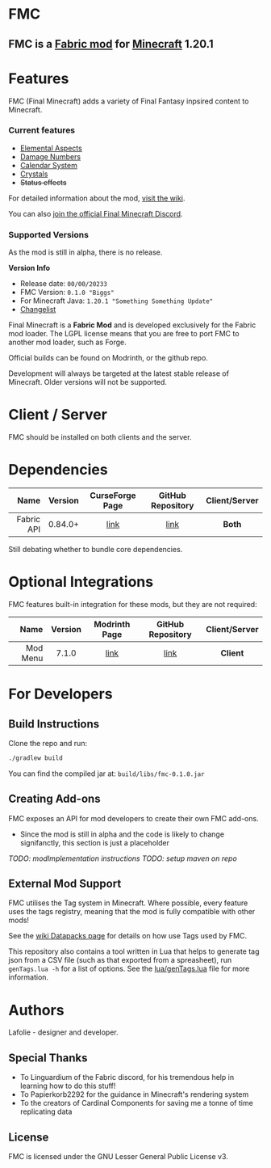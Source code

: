 # FMC

## FMC is a [Fabric mod](https://www.fabricmc.net/) for [Minecraft](https://www.minecraft.net/en-us) 1.20.1


# Features
FMC (Final Minecraft) adds a variety of Final Fantasy inpsired content to Minecraft.

### Current features
* [Elemental Aspects](#)
* [Damage Numbers](#)
* [Calendar System](#)
* [Crystals](#)
* ~~Status effects~~

For detailed information about the mod, [visit the wiki](#).

You can also [join the official Final Minecraft Discord](#).

### Supported Versions
As the mod is still in alpha, there is no release.

**Version Info**
* Release date: `00/00/20233`
* FMC Version: `0.1.0 "Biggs"`
* For Minecraft Java: `1.20.1 "Something Something Update"`
* [Changelist](wiki/Version-History)

Final Minecraft is a **Fabric Mod** and is developed exclusively for the Fabric mod loader. The LGPL license means that you are free to port FMC to another mod loader, such as Forge.

Official builds can be found on Modrinth, or the github repo.

Development will always be targeted at the latest stable release of Minecraft. Older versions will not be supported.

# Client / Server
FMC should be installed on both clients and the server.

# Dependencies

|                    Name | Version | CurseForge Page   | GitHub Repository | Client/Server |
|------------------------:|:-------:|:-----------------:|:-----------------:|:-------------:|
|              Fabric API | 0.84.0+ | [link][fabric_MR] | [link][fabric_GH] | **Both**      |

Still debating whether to bundle core dependencies.

# Optional Integrations
FMC features built-in integration for these mods, but they are not required:

|                    Name | Version | Modrinth Page     | GitHub Repository | Client/Server |
|------------------------:|:-------:|:-----------------:|:-----------------:|:-------------:|
|                Mod Menu | 7.1.0   | [link][mm_MR]     | [link][mm_GH]     | **Client**    |

# For Developers

## Build Instructions
Clone the repo and run:

```bash
./gradlew build
```

You can find the compiled jar at: `build/libs/fmc-0.1.0.jar`

## Creating Add-ons
FMC exposes an API for mod developers to create their own FMC add-ons.

* Since the mod is still in alpha and the code is likely to change signifanctly, this section is just a placeholder

*TODO: modImplementation instructions*
*TODO: setup maven on repo*


## External Mod Support
FMC utilises the Tag system in Minecraft. Where possible, every feature uses the tags registry, meaning that the mod is fully compatible with other mods!

See the [wiki Datapacks page](#) for details on how use Tags used by FMC.

This repository also contains a tool written in Lua that helps to generate tag json from a CSV file (such as that exported from a spreasheet), run `genTags.lua -h` for a list of options. See the [lua/genTags.lua](lua/genTags.lua) file for more information.

# Authors

Lafolie - designer and developer.

## Special Thanks
* To Linguardium of the Fabric discord, for his tremendous help in learning how to do this stuff!
* To Papierkorb2292 for the guidance in Minecraft's rendering system
* To the creators of Cardinal Components for saving me a tonne of time replicating data

## License

FMC is licensed under the GNU Lesser General Public License v3.

[fabric_MR]: https://modrinth.com/mod/fabric-api
[fabric_GH]: https://github.com/FabricMC/fabric
[mm_MR]: https://modrinth.com/mod/modmenu
[mm_GH]: https://github.com/TerraformersMC/ModMenu